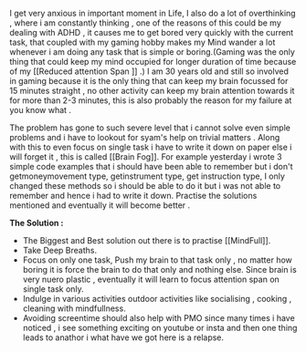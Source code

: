 I get very anxious in important moment in Life, I also do a lot of overthinking , where i am constantly thinking , one of the reasons of this could be my dealing with ADHD , it causes me to get bored very quickly with the current task, that coupled with my gaming hobby makes my Mind wander a lot whenever i am doing any task that is simple or boring.(Gaming was the only thing that could keep my mind occupied for longer duration of time because of my [[Reduced attention Span ]] .)
I am 30 years old and still so involved in gaming because it is the only thing that can keep my brain focussed for 15 minutes straight , no other activity can keep my brain attention towards it for more than 2-3 minutes, this is also probably the reason for my failure at you know what .

The problem has gone to such severe level that i cannot solve even simple problems and i have to lookout for syam's help on trivial matters . Along with this to even focus on single task i have to write it down on paper else i will forget it , this is called [[Brain Fog]].  For example yesterday i wrote 3 simple code examples that i should have been able to remember but i don't  getmoneymovement type, getinstrument type, get instruction type, I only changed these methods so i should be able to do it but i was not able to remember and hence i had to write it down.
Practise the solutions mentioned and eventually it will become better .


**The Solution :**
- The Biggest and Best solution out there is to practise [[MindFull]].
- Take Deep Breaths.
- Focus on only one task, Push my brain to that task only , no matter how boring it is force the brain to do that only and nothing else. Since brain is very nuero plastic , eventually it will learn to focus attention span on single task only.
- Indulge in various activities outdoor activities like socialising , cooking , cleaning with mindfullness.
- Avoiding screentime should also help with PMO since many times i have noticed , i see something exciting on youtube or insta and then one thing leads to anathor i what have we got here is a relapse.




